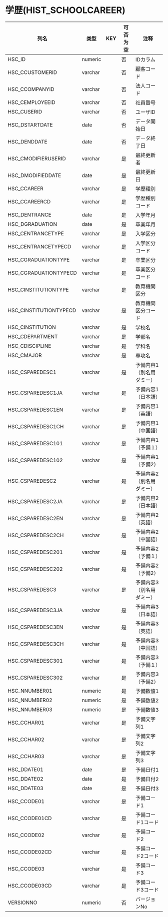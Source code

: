 # 学歴(HIST_SCHOOLCAREER)
| 列名   | 类型   | KEY  | 可否为空 | 注释   |
| ---- | ---- | ---- | ---- | ---- |
|HSC_ID|numeric||否|IDカラム|
|HSC_CCUSTOMERID|varchar||否|顧客コード|
|HSC_CCOMPANYID|varchar||否|法人コード|
|HSC_CEMPLOYEEID|varchar||否|社員番号|
|HSC_CUSERID|varchar||否|ユーザID|
|HSC_DSTARTDATE|date||否|データ開始日|
|HSC_DENDDATE|date||否|データ終了日|
|HSC_CMODIFIERUSERID|varchar||是|最終更新者|
|HSC_DMODIFIEDDATE|date||是|最終更新日|
|HSC_CCAREER|varchar||是|学歴種別|
|HSC_CCAREERCD|varchar||是|学歴種別コード|
|HSC_DENTRANCE|date||是|入学年月|
|HSC_DGRADUATION|date||是|卒業年月|
|HSC_CENTRANCETYPE|varchar||是|入学区分|
|HSC_CENTRANCETYPECD|varchar||是|入学区分コード|
|HSC_CGRADUATIONTYPE|varchar||是|卒業区分|
|HSC_CGRADUATIONTYPECD|varchar||是|卒業区分コード|
|HSC_CINSTITUTIONTYPE|varchar||是|教育機関区分|
|HSC_CINSTITUTIONTYPECD|varchar||是|教育機関区分コード|
|HSC_CINSTITUTION|varchar||是|学校名|
|HSC_CDEPARTMENT|varchar||是|学部名|
|HSC_CDISCIPLINE|varchar||是|学科名|
|HSC_CMAJOR|varchar||是|専攻名|
|HSC_CSPAREDESC1|varchar||是|予備内容1（別名用ダミー）|
|HSC_CSPAREDESC1JA|varchar||是|予備内容1（日本語）|
|HSC_CSPAREDESC1EN|varchar||是|予備内容1（英語）|
|HSC_CSPAREDESC1CH|varchar||是|予備内容1（中国語）|
|HSC_CSPAREDESC101|varchar||是|予備内容1（予備１）|
|HSC_CSPAREDESC102|varchar||是|予備内容1（予備2）|
|HSC_CSPAREDESC2|varchar||是|予備内容2（別名用ダミー）|
|HSC_CSPAREDESC2JA|varchar||是|予備内容2（日本語）|
|HSC_CSPAREDESC2EN|varchar||是|予備内容2（英語）|
|HSC_CSPAREDESC2CH|varchar||是|予備内容2（中国語）|
|HSC_CSPAREDESC201|varchar||是|予備内容2（予備１）|
|HSC_CSPAREDESC202|varchar||是|予備内容2（予備2）|
|HSC_CSPAREDESC3|varchar||是|予備内容3（別名用ダミー）|
|HSC_CSPAREDESC3JA|varchar||是|予備内容3（日本語）|
|HSC_CSPAREDESC3EN|varchar||是|予備内容3（英語）|
|HSC_CSPAREDESC3CH|varchar||是|予備内容3（中国語）|
|HSC_CSPAREDESC301|varchar||是|予備内容3（予備１）|
|HSC_CSPAREDESC302|varchar||是|予備内容3（予備2）|
|HSC_NNUMBER01|numeric||是|予備数値1|
|HSC_NNUMBER02|numeric||是|予備数値2|
|HSC_NNUMBER03|numeric||是|予備数値3|
|HSC_CCHAR01|varchar||是|予備文字列1|
|HSC_CCHAR02|varchar||是|予備文字列2|
|HSC_CCHAR03|varchar||是|予備文字列3|
|HSC_DDATE01|date||是|予備日付1|
|HSC_DDATE02|date||是|予備日付2|
|HSC_DDATE03|date||是|予備日付3|
|HSC_CCODE01|varchar||是|予備コード1|
|HSC_CCODE01CD|varchar||是|予備コード1コード|
|HSC_CCODE02|varchar||是|予備コード2|
|HSC_CCODE02CD|varchar||是|予備コード2コード|
|HSC_CCODE03|varchar||是|予備コード3|
|HSC_CCODE03CD|varchar||是|予備コード3コード|
|VERSIONNO|numeric||否|バージョンNo|
